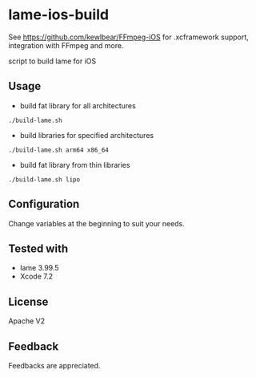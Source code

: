 # lame-ios-build

See https://github.com/kewlbear/FFmpeg-iOS for .xcframework support, integration with FFmpeg and more.

script to build lame for iOS

## Usage

* build fat library for all architectures
```
./build-lame.sh
```

* build libraries for specified architectures
```
./build-lame.sh arm64 x86_64
```

* build fat library from thin libraries
```
./build-lame.sh lipo
```

## Configuration

Change variables at the beginning to suit your needs.

## Tested with

* lame 3.99.5
* Xcode 7.2

## License

Apache V2

## Feedback

Feedbacks are appreciated.
